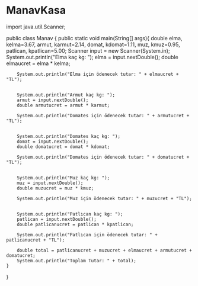 # ManavKasa

import java.util.Scanner;

public class Manav {
    public static void main(String[] args){
        double elma, kelma=3.67, armut, karmut=2.14, domat, kdomat=1.11, muz, kmuz=0.95, patlican, kpatlican=5.00;
        Scanner input = new Scanner(System.in);
        System.out.println("Elma kaç kg: ");
        elma = input.nextDouble();
        double elmaucret = elma * kelma;

        System.out.println("Elma için ödenecek tutar: " + elmaucret + "TL");


        System.out.println("Armut kaç kg: ");
        armut = input.nextDouble();
        double armutucret = armut * karmut;

        System.out.println("Domates için ödenecek tutar: " + armutucret + "TL");


        System.out.println("Domates kaç kg: ");
        domat = input.nextDouble();
        double domatucret = domat * kdomat;

        System.out.println("Domates için ödenecek tutar: " + domatucret + "TL");


        System.out.println("Muz kaç kg: ");
        muz = input.nextDouble();
        double muzucret = muz * kmuz;

        System.out.println("Muz için ödenecek tutar: " + muzucret + "TL");


        System.out.println("Patlıcan kaç kg: ");
        patlican = input.nextDouble();
        double patlicanucret = patlican * kpatlican;

        System.out.println("Patlıcan için ödenecek tutar: " + patlicanucret + "TL");

        double total = patlicanucret + muzucret + elmaucret + armutucret + domatucret;
        System.out.println("Toplam Tutar: " + total);
    }
}
